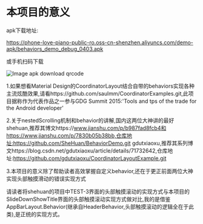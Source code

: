 # 本项目的意义

apk下载地址:

https://phone-love-piano-public-ro.oss-cn-shenzhen.aliyuncs.com/demo-apk/behaviors_demo_debug_0403.apk

或手机扫码下载

![Image apk download qrcode](https://phone-love-piano-public-ro.oss-cn-shenzhen.aliyuncs.com/demo-apk/behaviors_demo_debug_apk_qrcode.png)

1.如果想看Material Design的CoordinatorLayout结合自带的behaviors实现各种主流炫酷效果,请看https://github.com/saulmm/CoordinatorExamples.git,此项目据称作为代表作品之一参与GDG Summit 2015:'Tools and tps of
the trade for the Android developer'

2.关于nestedScrolling机制和behavior的讲解,国内这两位大神讲的最好
shehuan,推荐其博文https://www.jianshu.com/p/b987fad8fcb4和https://www.jianshu.com/p/7830b05b38bb,仓库地址:https://github.com/SheHuan/BehaviorDemo.git
gdutxiaoxu,推荐其系列博文https://blog.csdn.net/gdutxiaoxu/article/details/71732642,仓库地址:https://github.com/gdutxiaoxu/CoordinatorLayoutExample.git

3.本项目的意义除了帮助读者高效掌握自定义behavior,还在于更正前面两位大神实现头部触摸滑动的错误实现方式

请读者将shehuan的项目中TEST-3界面的头部触摸滚动的实现方式与本项目的SlideDownShowTitle界面的头部触摸滚动实现方式做对比,我的是借鉴AppBarLayout.Behavior(继承自HeaderBehavior,头部触摸滚动的逻辑全在于此类),是正统的实现方式。

